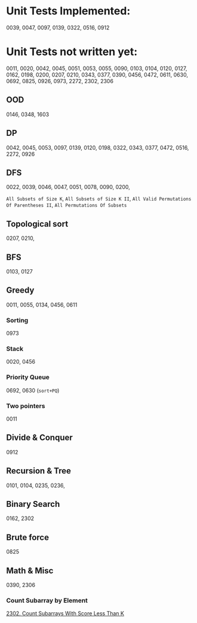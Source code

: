 # Unit Tests Implemented:

0039, 0047, 0097, 0139, 0322, 0516, 0912

# Unit Tests not written yet:
0011, 0020, 0042, 0045, 0051, 0053, 0055, 0090, 0103, 0104, 0120, 0127, 0162, 0198, 0200, 0207, 0210, 0343, 0377, 0390, 0456, 0472, 0611, 0630, 0692, 0825, 0926, 0973, 2272, 2302, 2306

## OOD
0146, 0348, 1603

## DP
0042, 0045, 0053, 0097, 0139, 0120, 0198, 0322, 0343, 0377, 0472, 0516, 2272, 0926

## DFS
0022, 0039, 0046, 0047, 0051, 0078, 0090, 0200,

`All Subsets of Size K`, `All Subsets of Size K II`, `All Valid Permutations Of Parentheses II`, `All Permutations Of Subsets`

## Topological sort
0207, 0210,

## BFS
0103, 0127

## Greedy
0011, 0055, 0134, 0456, 0611

### Sorting
0973

### Stack
0020, 0456

### Priority Queue
0692, 0630 (`sort+PQ`)

### Two pointers
0011

## Divide & Conquer
0912

## Recursion & Tree
0101, 0104, 0235, 0236, 

## Binary Search
0162, 2302

## Brute force
0825

## Math & Misc
0390, 2306

### Count Subarray by Element
[2302. Count Subarrays With Score Less Than K](https://leetcode.com/problems/count-subarrays-with-score-less-than-k/submissions/)